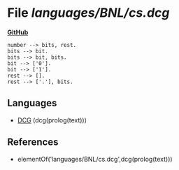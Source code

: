 # File _languages/BNL/cs.dcg_
**[GitHub](https://github.com/softlang/yas/blob/master/languages/BNL/cs.dcg)**
```
number --> bits, rest.
bits --> bit.
bits --> bit, bits.
bit --> ['0'].
bit --> ['1'].
rest --> [].
rest --> ['.'], bits.
```

## Languages
* [DCG](../languages/DCG.md) (dcg(prolog(text)))

## References
* elementOf('languages/BNL/cs.dcg',dcg(prolog(text)))
